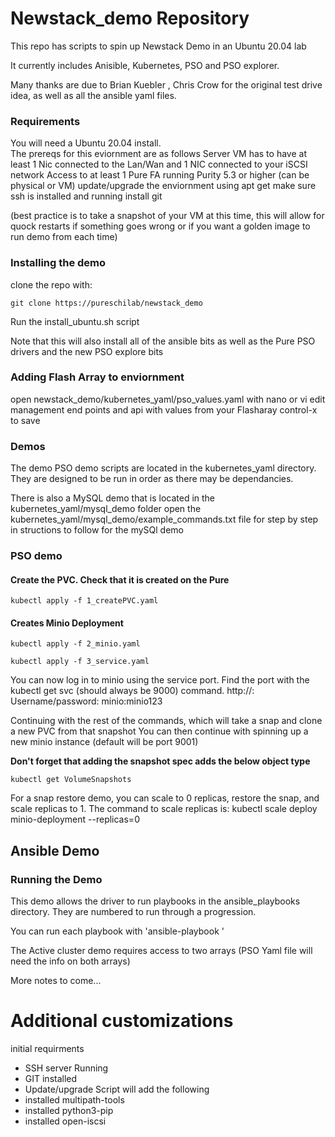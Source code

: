 # Newstack_demo Repository

This repo has scripts to spin up Newstack Demo in an Ubuntu 20.04 lab

It currently includes Anisible, Kubernetes, PSO and PSO explorer.

Many thanks are due to Brian Kuebler , Chris Crow for the original test drive idea, as well as all the ansible yaml files.

### Requirements
You will need a Ubuntu 20.04 install.  
The prereqs for this eviornment are as follows
Server VM has to have at least 1 Nic connected to the Lan/Wan and 1 NIC connected to your iSCSI network
Access to at least 1 Pure FA running Purity 5.3 or higher (can be physical or VM)
update/upgrade the enviornment using apt get
make sure ssh is installed and running
install git

(best practice is to take a snapshot of your VM at this time, this will allow for quock restarts if something goes wrong or if you want a golden image to run demo from each time)


### Installing the demo
clone the repo with:
```
git clone https://pureschilab/newstack_demo
```

Run the install_ubuntu.sh script

Note that this will also install all of the ansible bits as well as the Pure PSO drivers and the new PSO explore bits

### Adding Flash Array to enviornment
open newstack_demo/kubernetes_yaml/pso_values.yaml with nano or vi
edit management end points and api with values from your Flasharay
control-x to save

### Demos

The demo PSO demo scripts are located in the kubernetes_yaml directory. They are designed to be run in order as there may be dependancies.

There is also a MySQL demo that is located in the kubernetes_yaml/mysql_demo folder
open the kubernetes_yaml/mysql_demo/example_commands.txt file for step by step in structions to follow for the mySQl demo

### PSO demo

#### Create the PVC. Check that it is created on the Pure
```
kubectl apply -f 1_createPVC.yaml
```

#### Creates Minio Deployment
```
kubectl apply -f 2_minio.yaml

kubectl apply -f 3_service.yaml
```

You can now log in to minio using the service port. Find the port with the kubectl get svc (should always be 9000) command. http://<linuxIP>:<port> Username/password: minio:minio123

Continuing with the rest of the commands, which will take a snap and clone a new PVC from that snapshot
You can then continue with spinning up a new minio instance (default will be port 9001)

**Don't forget that adding the snapshot spec adds the below object type**
```
kubectl get VolumeSnapshots
```

For a snap restore demo, you can scale to 0 replicas, restore the snap, and scale replicas to 1. The command to scale replicas is:
kubectl scale deploy minio-deployment --replicas=0


## Ansible Demo



### Running the Demo

This demo allows the driver to run playbooks in the ansible_playbooks directory. They are numbered to run through a progression.

You can run each playbook with 'ansible-playbook <yaml file>'
  
The Active cluster demo requires access to two arrays (PSO Yaml file will need the info on both arrays)  

More notes to come...



# Additional customizations
initial requirments

- SSH server Running
- GIT installed
- Update/upgrade
Script will add the following
- installed multipath-tools
- installed python3-pip
- installed open-iscsi
